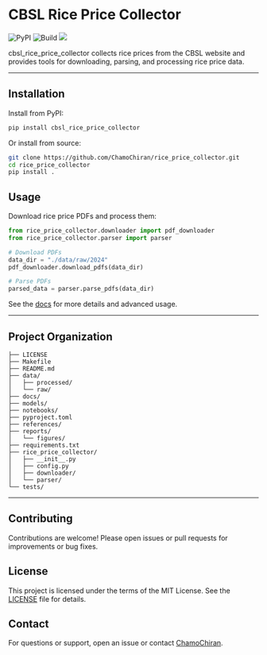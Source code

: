 # CBSL Rice Price Collector

![PyPI](https://img.shields.io/pypi/v/rice_price_collector?color=blue)
![Build](https://github.com/ChamoChiran/rice_price_collector/actions/workflows/publish-to-pypi.yml/badge.svg)
<a target="_blank" href="https://cookiecutter-data-science.drivendata.org/">
    <img src="https://img.shields.io/badge/CCDS-Project%20template-328F97?logo=cookiecutter" />
</a>

cbsl_rice_price_collector collects rice prices from the CBSL website and provides tools for downloading, parsing, and processing rice price data.

---

## Installation

Install from PyPI:

```bash
pip install cbsl_rice_price_collector
```

Or install from source:

```bash
git clone https://github.com/ChamoChiran/rice_price_collector.git
cd rice_price_collector
pip install .
```

## Usage

Download rice price PDFs and process them:

```python
from rice_price_collector.downloader import pdf_downloader
from rice_price_collector.parser import parser

# Download PDFs
data_dir = "./data/raw/2024"
pdf_downloader.download_pdfs(data_dir)

# Parse PDFs
parsed_data = parser.parse_pdfs(data_dir)
```

See the [docs](docs/README.md) for more details and advanced usage.

---

## Project Organization

```
├── LICENSE
├── Makefile
├── README.md
├── data/
│   ├── processed/
│   └── raw/
├── docs/
├── models/
├── notebooks/
├── pyproject.toml
├── references/
├── reports/
│   └── figures/
├── requirements.txt
├── rice_price_collector/
│   ├── __init__.py
│   ├── config.py
│   ├── downloader/
│   └── parser/
└── tests/
```

---

## Contributing

Contributions are welcome! Please open issues or pull requests for improvements or bug fixes.

## License

This project is licensed under the terms of the MIT License. See the [LICENSE](LICENSE) file for details.

## Contact

For questions or support, open an issue or contact [ChamoChiran](https://github.com/ChamoChiran).
